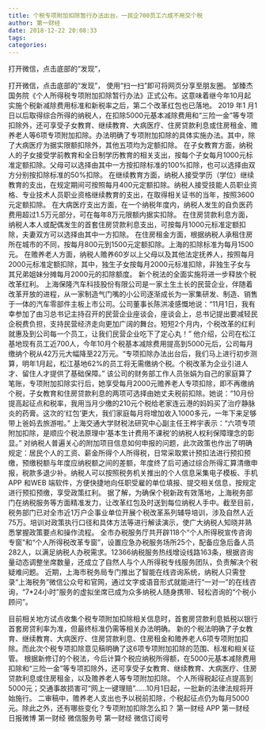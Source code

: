 ```yaml
---
title: 个税专项附加扣除暂行办法出台，一民企700员工六成不用交个税
author: 第一财经
date: 2018-12-22 20:08:33
tags: 
categories: 
---
```

打开微信，点击底部的“发现”，
<!-- more -->
打开微信，点击底部的“发现”，
使用“扫一扫”即可将网页分享至朋友圈。
邹臻杰
国务院《个人所得税专项附加扣除暂行办法》正式公布。这意味着继今年10月起实施个税新减除费用标准和新税率之后，第二个改革红包也已落地。
2019 年1 月1 日以后取得综合所得的纳税人，在扣除5000元基本减除费用和“三险一金”等专项扣除外，还可享受子女教育、继续教育、大病医疗、住房贷款利息或住房租金、赡养老人等6项专项附加扣除。办法明确了专项附加扣除的具体实施办法。其中，除了大病医疗为据实限额扣除外，其他五项均为定额扣除。
在子女教育方面，纳税人的子女接受学前教育和全日制学历教育的相关支出，按每个子女每月1000元标准定额扣除。父母可以选择由其中一方按扣除标准的100%扣除，也可以选择由双方分别按扣除标准的50%扣除。
在继续教育方面，纳税人接受学历（学位）继续教育的支出，在规定期间可按照每月400元定额扣除。纳税人接受技能人员职业资格、专业技术人员职业资格继续教育的支出，在取得相关证书的当年，按照3600元定额扣除。
在大病医疗支出方面，在一个纳税年度内，纳税人发生的自负医药费用超过1.5万元部分，可在每年8万元限额内据实扣除。
在住房贷款利息方面，纳税人本人或配偶发生的首套住房贷款利息支出，可按每月1000元标准定额扣除，夫妻双方可以选择由其中一方扣除。
在住房租金方面，根据纳税人承租住房所在城市的不同，按每月800元到1500元定额扣除。上海的扣除标准为每月1500元。
在赡养老人方面，纳税人赡养60岁以上父母以及其他法定抚养人，按照每月2000元标准定额扣除，其中，独生子女按每月2000元标准扣除，非独生子女与其兄弟姐妹分摊每月2000元的扣除额度。
新个税法的全面实施将进一步释放个税改革红利。
上海保隆汽车科技股份有限公司是一家土生土长的民营企业，伴随着改革开放的进程，从一家制造气门嘴的小公司逐渐成长为一家集研发、制造、销售于一体的汽车零部件主板上市公司。公司董事长陈洪凌感慨地说：“11月1日，我有幸参加了由习总书记主持召开的民营企业座谈会，座谈会上，总书记提出要减轻民企税费负担，支持民营经济走向更加广阔的舞台。短短2个月内，个税改革的红利就惠及到公司每一个员工，让我们民营企业吃下了定心丸！”
他介绍，公司在松江基地现有员工近700人，今年10月个税基本减除费用提高到5000元后，公司每月缴纳个税从42万元大幅降至22万元。“专项扣除办法出台后，我们马上进行初步测算，明年1月起，松江基地62%的员工将无需缴纳个税。个税改革为企业引进人才、留住人才提供了基础保障。”
该公司的财务部工作人员张娟为自己的家庭算了笔账，专项附加扣除实行后，她享受每月2000元赡养老人专项扣除，即不再缴纳个税，子女教育和住房贷款利息的两项可选择由她丈夫税前扣除。她说：“10月份提高起征点和税率，我用当月少缴的210元个税给老家连云港的妈妈买了治疗静脉炎的药膏。这次的‘红包’更大，我们家庭每月将增加收入1000多元，一年下来足够带上爸妈去旅游啦。”
上海交通大学财税法研究中心副主任王桦宇表示：“六项专项附加扣除，是顺应个税法原理中‘基本生计费用不课税’的纳税人权利保障理念的彰显。”
对纳税人普遍关心的附加项目信息如何申报的问题，此次政策也作出了明确规定：居民个人的工资、薪金所得个人所得税，日常采取累计预扣法进行预扣预缴，预缴税额与年度应纳税额之间的差额，年度终了后可通过综合所得汇算清缴申报，税款多退少补。纳税人可以按照税务机关推出的个人信息采集电子模板、手机APP 和WEB 端软件，方便快捷地向任职受雇的单位填报、提交相关信息，按规定进行预扣预缴，享受政策红利。
据了解，为确保个税新政有效落地，上海税务部门在纳税服务等方面精准发力，让改革红包及时送到每位纳税人手中。截至目前，税务部门已对全市近1万户企事业单位开展个税改革系列辅导培训，涉及自然人近75万。培训对政策执行口径和具体方法等进行解读演示，使广大纳税人知晓并熟悉掌握政策要点和操作流程。
全市办税服务厅共开辟118个“个人所得税宣传咨询专窗”和“个人所得税改革专窗”，设置应急办税服务场所25个，配备应急后备人员282人，以满足纳税人办税需求。12366纳税服务热线增设线路163条，根据咨询量动态调整坐席数量，还成立了自然人与个人所得税专线服务团队，负责解决个税疑难问题。
近期，上海市税务局专门推出了智能在线咨询系统，纳税人只需登录“上海税务”微信公众号和官网，通过文字或语音形式就能进行“一对一”的在线咨询，“7*24小时”服务的虚拟坐席已成为众多纳税人随身携带、轻松咨询的“个税小顾问”。
 
 
目前相关地方试点收集个税专项附加扣除相关信息时，首套房贷款利息抵税以银行首套房贷利率为准，但最终标准仍需等相关办法明确。
新的个税法明确了子女教育、继续教育、大病医疗、住房贷款利息、住房租金和赡养老人6项专项附加扣除。而此次个税专项扣除意见稿明确了这6项专项附加扣除的范围、标准和相关征管。
根据新修订的个税法，今后计算个税应纳税所得额，在5000元基本减除费用扣除和“三险一金”等专项扣除外，还可享受子女教育、继续教育、大病医疗、住房贷款利息或住房租金，以及赡养老人等专项附加扣除。
个人所得税起征点提高到5000元；交通事故损害可“网上一键理赔”……10月1日起，一批新的法律法规将开始施行。
二审稿中，赡养老人支出也予以税前扣除，个税起征点仍为每月5000元。除此之外，还有哪些变化？专项附加扣除怎么扣？
第一财经
APP
第一财经
日报微博
第一财经
微信服务号
第一财经
微信订阅号
